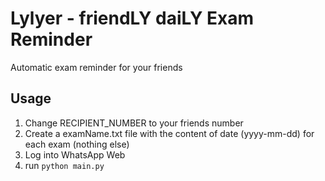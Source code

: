 # Lylyer - friendLY daiLY Exam Reminder
Automatic exam reminder for your friends
## Usage
1. Change RECIPIENT_NUMBER to your friends number
2. Create a examName.txt file with the content of date (yyyy-mm-dd) for each exam (nothing else)
3. Log into WhatsApp Web
4. run `python main.py`